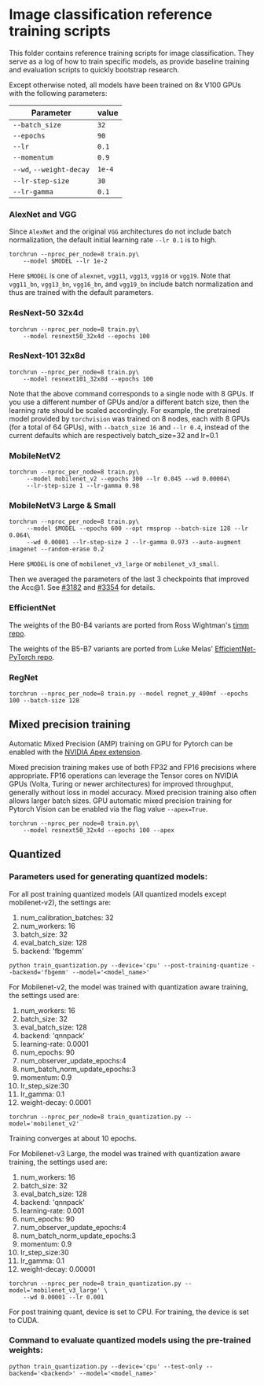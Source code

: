 # Image classification reference training scripts

This folder contains reference training scripts for image classification.
They serve as a log of how to train specific models, as provide baseline
training and evaluation scripts to quickly bootstrap research.

Except otherwise noted, all models have been trained on 8x V100 GPUs with 
the following parameters:

| Parameter                | value  |
| ------------------------ | ------ |
| `--batch_size`           | `32`   |
| `--epochs`               | `90`   |
| `--lr`                   | `0.1`  |
| `--momentum`             | `0.9`  |
| `--wd`, `--weight-decay` | `1e-4` |
| `--lr-step-size`         | `30`   |
| `--lr-gamma`             | `0.1`  |

### AlexNet and VGG

Since `AlexNet` and the original `VGG` architectures do not include batch 
normalization, the default initial learning rate `--lr 0.1` is to high.

```
torchrun --nproc_per_node=8 train.py\
    --model $MODEL --lr 1e-2
```

Here `$MODEL` is one of `alexnet`, `vgg11`, `vgg13`, `vgg16` or `vgg19`. Note
that `vgg11_bn`, `vgg13_bn`, `vgg16_bn`, and `vgg19_bn` include batch
normalization and thus are trained with the default parameters.

### ResNext-50 32x4d
```
torchrun --nproc_per_node=8 train.py\
    --model resnext50_32x4d --epochs 100
```


### ResNext-101 32x8d

```
torchrun --nproc_per_node=8 train.py\
    --model resnext101_32x8d --epochs 100
```

Note that the above command corresponds to a single node with 8 GPUs. If you use
a different number of GPUs and/or a different batch size, then the learning rate
should be scaled accordingly. For example, the pretrained model provided by
`torchvision` was trained on 8 nodes, each with 8 GPUs (for a total of 64 GPUs),
with `--batch_size 16` and `--lr 0.4`, instead of the current defaults
which are respectively batch_size=32 and lr=0.1

### MobileNetV2
```
torchrun --nproc_per_node=8 train.py\
     --model mobilenet_v2 --epochs 300 --lr 0.045 --wd 0.00004\
     --lr-step-size 1 --lr-gamma 0.98
```


### MobileNetV3 Large & Small
```
torchrun --nproc_per_node=8 train.py\
     --model $MODEL --epochs 600 --opt rmsprop --batch-size 128 --lr 0.064\ 
     --wd 0.00001 --lr-step-size 2 --lr-gamma 0.973 --auto-augment imagenet --random-erase 0.2
```

Here `$MODEL` is one of `mobilenet_v3_large` or `mobilenet_v3_small`.

Then we averaged the parameters of the last 3 checkpoints that improved the Acc@1. See [#3182](https://github.com/pytorch/vision/pull/3182) 
and [#3354](https://github.com/pytorch/vision/pull/3354) for details.


### EfficientNet

The weights of the B0-B4 variants are ported from Ross Wightman's [timm repo](https://github.com/rwightman/pytorch-image-models/blob/01cb46a9a50e3ba4be167965b5764e9702f09b30/timm/models/efficientnet.py#L95-L108).

The weights of the B5-B7 variants are ported from Luke Melas' [EfficientNet-PyTorch repo](https://github.com/lukemelas/EfficientNet-PyTorch/blob/1039e009545d9329ea026c9f7541341439712b96/efficientnet_pytorch/utils.py#L562-L564).


### RegNet
```
torchrun --nproc_per_node=8 train.py --model regnet_y_400mf --epochs 100 --batch-size 128
```

## Mixed precision training
Automatic Mixed Precision (AMP) training on GPU for Pytorch can be enabled with the [NVIDIA Apex extension](https://github.com/NVIDIA/apex).

Mixed precision training makes use of both FP32 and FP16 precisions where appropriate. FP16 operations can leverage the Tensor cores on NVIDIA GPUs (Volta, Turing or newer architectures) for improved throughput, generally without loss in model accuracy. Mixed precision training also often allows larger batch sizes. GPU automatic mixed precision training for Pytorch Vision can be enabled via the flag value `--apex=True`.

```
torchrun --nproc_per_node=8 train.py\
    --model resnext50_32x4d --epochs 100 --apex
```

## Quantized

### Parameters used for generating quantized models:

For all post training quantized models (All quantized models except mobilenet-v2), the settings are:

1. num_calibration_batches: 32
2. num_workers: 16
3. batch_size: 32
4. eval_batch_size: 128
5. backend: 'fbgemm'

```
python train_quantization.py --device='cpu' --post-training-quantize --backend='fbgemm' --model='<model_name>'
```

For Mobilenet-v2, the model was trained with quantization aware training, the settings used are:
1. num_workers: 16
2. batch_size: 32
3. eval_batch_size: 128
4. backend: 'qnnpack'
5. learning-rate: 0.0001
6. num_epochs: 90
7. num_observer_update_epochs:4
8. num_batch_norm_update_epochs:3
9. momentum: 0.9
10. lr_step_size:30
11. lr_gamma: 0.1
12. weight-decay: 0.0001

```
torchrun --nproc_per_node=8 train_quantization.py --model='mobilenet_v2'
```

Training converges at about 10 epochs.

For Mobilenet-v3 Large, the model was trained with quantization aware training, the settings used are:
1. num_workers: 16
2. batch_size: 32
3. eval_batch_size: 128
4. backend: 'qnnpack'
5. learning-rate: 0.001
6. num_epochs: 90
7. num_observer_update_epochs:4
8. num_batch_norm_update_epochs:3
9. momentum: 0.9
10. lr_step_size:30
11. lr_gamma: 0.1
12. weight-decay: 0.00001

```
torchrun --nproc_per_node=8 train_quantization.py --model='mobilenet_v3_large' \
    --wd 0.00001 --lr 0.001
```

For post training quant, device is set to CPU. For training, the device is set to CUDA.

### Command to evaluate quantized models using the pre-trained weights:

```
python train_quantization.py --device='cpu' --test-only --backend='<backend>' --model='<model_name>'
```
